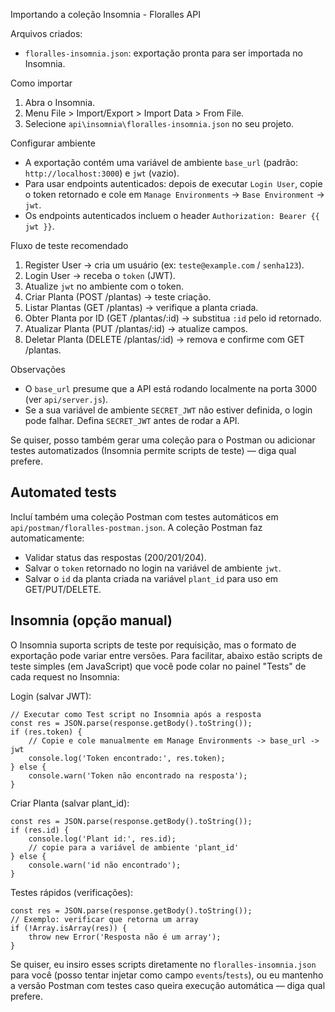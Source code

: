Importando a coleção Insomnia - Floralles API

Arquivos criados:
- `floralles-insomnia.json`: exportação pronta para ser importada no Insomnia.

Como importar
1. Abra o Insomnia.
2. Menu File > Import/Export > Import Data > From File.
3. Selecione `api\insomnia\floralles-insomnia.json` no seu projeto.

Configurar ambiente
- A exportação contém uma variável de ambiente `base_url` (padrão: `http://localhost:3000`) e `jwt` (vazio).
- Para usar endpoints autenticados: depois de executar `Login User`, copie o token retornado e cole em `Manage Environments` -> `Base Environment` -> `jwt`.
- Os endpoints autenticados incluem o header `Authorization: Bearer {{ jwt }}`.

Fluxo de teste recomendado
1. Register User -> cria um usuário (ex: `teste@example.com` / `senha123`).
2. Login User -> receba o `token` (JWT).
3. Atualize `jwt` no ambiente com o token.
4. Criar Planta (POST /plantas) -> teste criação.
5. Listar Plantas (GET /plantas) -> verifique a planta criada.
6. Obter Planta por ID (GET /plantas/:id) -> substitua `:id` pelo id retornado.
7. Atualizar Planta (PUT /plantas/:id) -> atualize campos.
8. Deletar Planta (DELETE /plantas/:id) -> remova e confirme com GET /plantas.

Observações
- O `base_url` presume que a API está rodando localmente na porta 3000 (ver `api/server.js`).
- Se a sua variável de ambiente `SECRET_JWT` não estiver definida, o login pode falhar. Defina `SECRET_JWT` antes de rodar a API.

Se quiser, posso também gerar uma coleção para o Postman ou adicionar testes automatizados (Insomnia permite scripts de teste) — diga qual prefere.

Automated tests
----------------

Incluí também uma coleção Postman com testes automáticos em `api/postman/floralles-postman.json`. A coleção Postman faz automaticamente:

- Validar status das respostas (200/201/204).
- Salvar o `token` retornado no login na variável de ambiente `jwt`.
- Salvar o `id` da planta criada na variável `plant_id` para uso em GET/PUT/DELETE.

Insomnia (opção manual)
-----------------------

O Insomnia suporta scripts de teste por requisição, mas o formato de exportação pode variar entre versões. Para facilitar, abaixo estão scripts de teste simples (em JavaScript) que você pode colar no painel "Tests" de cada request no Insomnia:

Login (salvar JWT):

```
// Executar como Test script no Insomnia após a resposta
const res = JSON.parse(response.getBody().toString());
if (res.token) {
	// Copie e cole manualmente em Manage Environments -> base_url -> jwt
	console.log('Token encontrado:', res.token);
} else {
	console.warn('Token não encontrado na resposta');
}
```

Criar Planta (salvar plant_id):

```
const res = JSON.parse(response.getBody().toString());
if (res.id) {
	console.log('Plant id:', res.id);
	// copie para a variável de ambiente 'plant_id'
} else {
	console.warn('id não encontrado');
}
```

Testes rápidos (verificações):

```
const res = JSON.parse(response.getBody().toString());
// Exemplo: verificar que retorna um array
if (!Array.isArray(res)) {
	throw new Error('Resposta não é um array');
}
```

Se quiser, eu insiro esses scripts diretamente no `floralles-insomnia.json` para você (posso tentar injetar como campo `events`/`tests`), ou eu mantenho a versão Postman com testes caso queira execução automática — diga qual prefere.